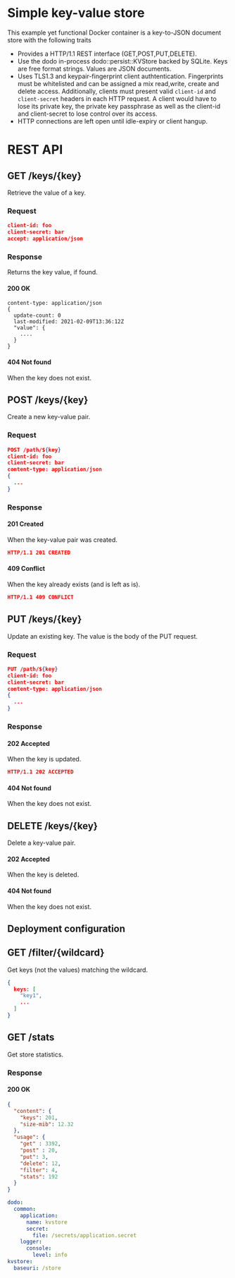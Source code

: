 # Simple key-value store

This example yet functional Docker container is a key-to-JSON document store with the following traits

  - Provides a HTTP/1.1 REST interface (GET,POST,PUT,DELETE).
  - Use the dodo in-process dodo::persist::KVStore backed by SQLite. Keys are free format strings. Values are JSON documents.
  - Uses TLS1.3 and keypair-fingerprint client authtentication. Fingerprints must be whitelisted and can be assigned a mix read,write, create and delete access. Additionally, clients must present valid `client-id` and `client-secret` headers in each HTTP request. A client would have to lose its private key, the private key passphrase as well as the client-id and client-secret to lose control over its access.
  - HTTP connections are left open until idle-expiry or client hangup.

# REST API

## GET /keys/{key}
Retrieve the value of a key.

### Request
```JSON
client-id: foo
client-secret: bar
accept: application/json
```

### Response

Returns the key value, if found.


#### 200 OK
```
content-type: application/json
{
  update-count: 0
  last-modified: 2021-02-09T13:36:12Z
  "value": {
    ....
  }
}
```

#### 404 Not found

When the key does not exist.

## POST /keys/{key}

Create a new key-value pair.

### Request
```JSON
POST /path/${key}
client-id: foo
client-secret: bar
content-type: application/json
{
  ...
}
```

### Response

#### 201 Created

When the key-value pair was created.

```JSON
HTTP/1.1 201 CREATED
```

#### 409 Conflict

When the key already exists (and is left as is).

```JSON
HTTP/1.1 409 CONFLICT
```

## PUT /keys/{key}

Update an existing key. The value is the body of the PUT request.

### Request

```JSON
PUT /path/${key}
client-id: foo
client-secret: bar
content-type: application/json
{
  ...
}
```

### Response

#### 202 Accepted

When the key is updated.

```JSON
HTTP/1.1 202 ACCEPTED
```

#### 404 Not found

When the key does not exist.

## DELETE /keys/{key}

Delete a key-value pair.

#### 202 Accepted

When the key is deleted.

#### 404 Not found

When the key does not exist.

## Deployment configuration


## GET /filter/{wildcard}

Get keys (not the values) matching the wildcard.

```JSON
{
  keys: [
    "key1",
    ...
  ]
}
```

## GET /stats

Get store statistics.

### Response

#### 200 OK

```JSON
{
  "content": {
    "keys": 201,
    "size-mib": 12.32
  },
  "usage": {
    "get" : 3392,
    "post" : 20,
    "put": 3,
    "delete": 12,
    "filter": 4,
    "stats": 192
  }
}
```

```YAML
dodo:
  common:
    application:
      name: kvstore
      secret:
        file: /secrets/application.secret
    logger:
      console:
        level: info
kvstore:
  baseuri: /store
```